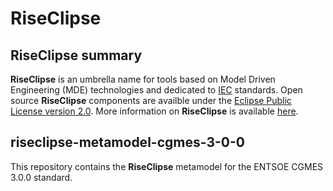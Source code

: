 # RiseClipse
## RiseClipse summary
**RiseClipse** is an umbrella name for tools based on Model Driven Engineering (MDE) technologies and dedicated to 
[IEC](http://www.iec.ch/) standards. Open source **RiseClipse** components are availble under the 
[Eclipse Public License version 2.0](https://www.eclipse.org/org/documents/epl-2.0/EPL-2.0.html). 
More information on **RiseClipse** is available [here](https://riseclipse.github.io/).

## riseclipse-metamodel-cgmes-3-0-0
This repository contains the **RiseClipse** metamodel for the ENTSOE CGMES 3.0.0 standard.
